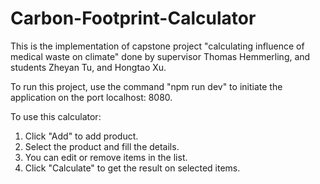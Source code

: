 # Carbon-Footprint-Calculator
This is the implementation of capstone project "calculating influence of medical waste on climate" done by supervisor Thomas Hemmerling, and students Zheyan Tu, and Hongtao Xu.

To run this project, use the command "npm run dev" to initiate the application on the port localhost: 8080.

To use this calculator: 
1. Click "Add" to add product.
2. Select the product and fill the details.
3. You can edit or remove items in the list.
4. Click "Calculate" to get the result on selected items.
